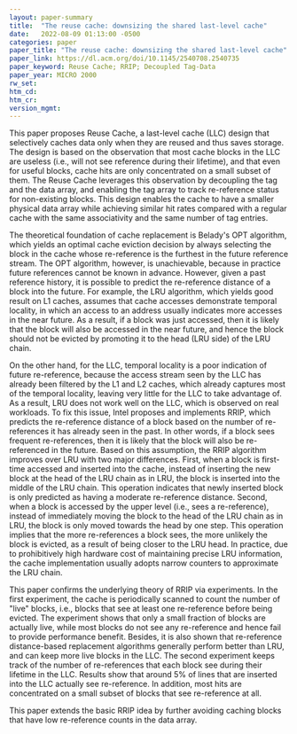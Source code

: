 ```yaml
---
layout: paper-summary
title:  "The reuse cache: downsizing the shared last-level cache"
date:   2022-08-09 01:13:00 -0500
categories: paper
paper_title: "The reuse cache: downsizing the shared last-level cache"
paper_link: https://dl.acm.org/doi/10.1145/2540708.2540735
paper_keyword: Reuse Cache; RRIP; Decoupled Tag-Data
paper_year: MICRO 2000
rw_set:
htm_cd:
htm_cr:
version_mgmt:
---
```


This paper proposes Reuse Cache, a last-level cache (LLC) design that selectively caches data only when they are
reused and thus saves storage. The design is based on the observation that most cache blocks in the LLC are useless
(i.e., will not see reference during their lifetime), and that even for useful blocks, cache hits are only concentrated 
on a small subset of them. 
The Reuse Cache leverages this observation by decoupling the tag and the data array, and enabling the tag array
to track re-reference status for non-existing blocks. This design enables the cache to have a smaller 
physical data array while achieving similar hit rates compared with a regular cache with the same associativity
and the same number of tag entries.

The theoretical foundation of cache replacement is Belady's OPT algorithm, which yields an optimal cache eviction
decision by always selecting the block in the cache whose re-reference is the furthest in the future reference
stream. The OPT algorithm, however, is unachievable, because in practice future references cannot be known in advance.
However, given a past reference history, it is possible to predict the re-reference distance of a block into the future.
For example, the LRU algorithm, which yields good result on L1 caches, assumes that cache accesses demonstrate temporal 
locality, in which an access to an address usually indicates more accesses in the near future.
As a result, if a block was just accessed, then it is likely that the block will also be accessed in the near future,
and hence the block should not be evicted by promoting it to the head (LRU side) of the LRU chain.

On the other hand, for the LLC, temporal locality is a poor indication of future re-reference, because the access
stream seen by the LLC has already been filtered by the L1 and L2 caches, which already captures most of the temporal 
locality, leaving very little for the LLC to take advantage of.
As a result, LRU does not work well on the LLC, which is observed on real workloads.
To fix this issue, Intel proposes and implements RRIP, which predicts the re-reference distance of a block based on
the number of re-references it has already seen in the past. In other words, if a block sees frequent re-references,
then it is likely that the block will also be re-referenced in the future.
Based on this assumption, the RRIP algorithm improves over LRU with two major differences.
First, when a block is first-time accessed and inserted into the cache, instead of inserting the new block 
at the head of the LRU chain as in LRU, the block is inserted into the middle of the LRU chain. 
This operation indicates that newly inserted block is only predicted as having a moderate re-reference distance.
Second, when a block is accessed by the upper level (i.e., sees a re-reference), instead of immediately moving the 
block to the head of the LRU chain as in LRU, the block is only moved towards the head by one step.
This operation implies that the more re-references a block sees, the more unlikely the block is evicted, as 
a result of being closer to the LRU head.
In practice, due to prohibitively high hardware cost of maintaining precise LRU information, the cache implementation
usually adopts narrow counters to approximate the LRU chain.

This paper confirms the underlying theory of RRIP via experiments.
In the first experiment, the cache is periodically scanned to count the number of "live" blocks, i.e., blocks 
that see at least one re-reference before being evicted.
The experiment shows that only a small fraction of blocks are actually live, while most blocks do not see any
re-reference and hence fail to provide performance benefit.
Besides, it is also shown that re-reference distance-based replacement algorithms generally perform better than LRU, 
and can keep more live blocks in the LLC.
The second experiment keeps track of the number of re-references that each block see during their lifetime
in the LLC.
Results show that around 5% of lines that are inserted into the LLC actually see re-reference. 
In addition, most hits are concentrated on a small subset of blocks that see re-reference at all.



This paper extends the basic RRIP idea by further avoiding caching blocks that have low re-reference counts in the 
data array. 
